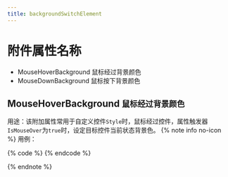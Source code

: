 ```yaml
---
title: backgroundSwitchElement
---
```


# 附件属性名称
* MouseHoverBackground 鼠标经过背景颜色
* MouseDownBackground  鼠标按下背景颜色

## MouseHoverBackground `鼠标经过背景颜色`
用途：该附加属性常用于自定义控件`Style`时，鼠标经过控件，属性触发器`IsMouseOver`为`true`时，设定目标控件当前状态背景色。
{% note info no-icon %}
用例：

{% code %}
    <Trigger Property="IsMouseOver" Value="True">
        <Setter Property="Background" TargetName="Chrome" Value="{Binding Path=(controls:BackgroundSwitchElement.MouseHoverBackground),RelativeSource={RelativeSource TemplatedParent}}"/>
    </Trigger>
{% endcode %}

{% endnote %}